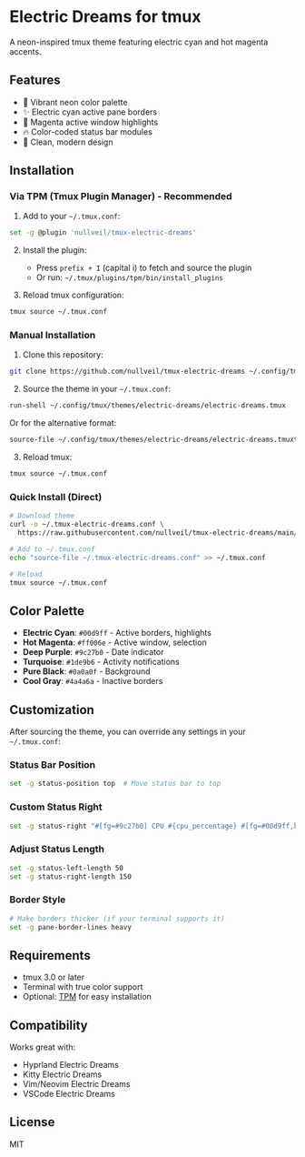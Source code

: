 # Electric Dreams for tmux

A neon-inspired tmux theme featuring electric cyan and hot magenta accents.

## Features

- 🎨 Vibrant neon color palette
- ✨ Electric cyan active pane borders
- 🌈 Magenta active window highlights
- 🔥 Color-coded status bar modules
- 💫 Clean, modern design

## Installation

### Via TPM (Tmux Plugin Manager) - Recommended

1. Add to your `~/.tmux.conf`:

```bash
set -g @plugin 'nullveil/tmux-electric-dreams'
```

2. Install the plugin:
   - Press `prefix + I` (capital i) to fetch and source the plugin
   - Or run: `~/.tmux/plugins/tpm/bin/install_plugins`

3. Reload tmux configuration:

```bash
tmux source ~/.tmux.conf
```

### Manual Installation

1. Clone this repository:

```bash
git clone https://github.com/nullveil/tmux-electric-dreams ~/.config/tmux/themes/electric-dreams
```

2. Source the theme in your `~/.tmux.conf`:

```bash
run-shell ~/.config/tmux/themes/electric-dreams/electric-dreams.tmux
```

Or for the alternative format:

```bash
source-file ~/.config/tmux/themes/electric-dreams/electric-dreams.tmuxtheme
```

3. Reload tmux:

```bash
tmux source ~/.tmux.conf
```

### Quick Install (Direct)

```bash
# Download theme
curl -o ~/.tmux-electric-dreams.conf \
  https://raw.githubusercontent.com/nullveil/tmux-electric-dreams/main/electric-dreams.tmuxtheme

# Add to ~/.tmux.conf
echo "source-file ~/.tmux-electric-dreams.conf" >> ~/.tmux.conf

# Reload
tmux source ~/.tmux.conf
```

## Color Palette

- **Electric Cyan**: `#00d9ff` - Active borders, highlights
- **Hot Magenta**: `#ff006e` - Active window, selection
- **Deep Purple**: `#9c27b0` - Date indicator
- **Turquoise**: `#1de9b6` - Activity notifications
- **Pure Black**: `#0a0a0f` - Background
- **Cool Gray**: `#4a4a6a` - Inactive borders

## Customization

After sourcing the theme, you can override any settings in your `~/.tmux.conf`:

### Status Bar Position

```bash
set -g status-position top  # Move status bar to top
```

### Custom Status Right

```bash
set -g status-right "#[fg=#9c27b0] CPU #{cpu_percentage} #[fg=#00d9ff,bold] %H:%M "
```

### Adjust Status Length

```bash
set -g status-left-length 50
set -g status-right-length 150
```

### Border Style

```bash
# Make borders thicker (if your terminal supports it)
set -g pane-border-lines heavy
```

## Requirements

- tmux 3.0 or later
- Terminal with true color support
- Optional: [TPM](https://github.com/tmux-plugins/tpm) for easy installation

## Compatibility

Works great with:
- Hyprland Electric Dreams
- Kitty Electric Dreams
- Vim/Neovim Electric Dreams
- VSCode Electric Dreams

## License

MIT
